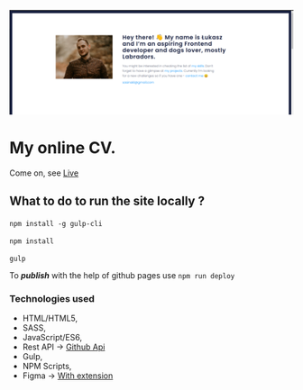 ![Screenshot](github/homepage.png)

# My online CV.

Come on, see [Live](https://sasinskil.github.io/)

## What to do to run the site locally ?

`npm install -g gulp-cli`

`npm install`

`gulp`

To ***publish*** with the help of github pages use `npm run deploy`

### Technologies used

- HTML/HTML5,
- SASS,
- JavaScript/ES6,
- Rest API -> [Github Api](https://developer.github.com/v3/)
- Gulp,
- NPM Scripts,
- Figma -> [With extension](https://pdkit.co)

